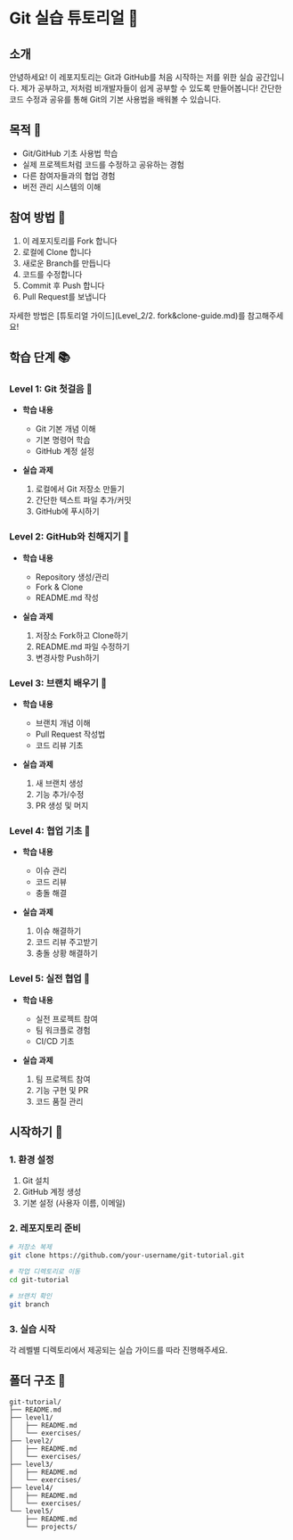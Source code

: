 # Git 실습 튜토리얼 🌱

## 소개
안녕하세요! 이 레포지토리는 Git과 GitHub를 처음 시작하는 저를 위한 실습 공간입니다. 
제가 공부하고, 저처럼 비개발자들이 쉽게 공부할 수 있도록 만들어봅니다!
간단한 코드 수정과 공유를 통해 Git의 기본 사용법을 배워볼 수 있습니다.

## 목적 🎯
- Git/GitHub 기초 사용법 학습
- 실제 프로젝트처럼 코드를 수정하고 공유하는 경험
- 다른 참여자들과의 협업 경험
- 버전 관리 시스템의 이해

## 참여 방법 🤝
1. 이 레포지토리를 Fork 합니다
2. 로컬에 Clone 합니다
3. 새로운 Branch를 만듭니다
4. 코드를 수정합니다
5. Commit 후 Push 합니다
6. Pull Request를 보냅니다

자세한 방법은 [튜토리얼 가이드](Level_2/2. fork&clone-guide.md)를 참고해주세요!

## 학습 단계 📚

### Level 1: Git 첫걸음 🌱
- **학습 내용**
  - Git 기본 개념 이해
  - 기본 명령어 학습
  - GitHub 계정 설정

- **실습 과제**
  1. 로컬에서 Git 저장소 만들기
  2. 간단한 텍스트 파일 추가/커밋
  3. GitHub에 푸시하기

### Level 2: GitHub와 친해지기 🌿
- **학습 내용**
  - Repository 생성/관리
  - Fork & Clone
  - README.md 작성

- **실습 과제**
  1. 저장소 Fork하고 Clone하기
  2. README.md 파일 수정하기
  3. 변경사항 Push하기

### Level 3: 브랜치 배우기 🌲
- **학습 내용**
  - 브랜치 개념 이해
  - Pull Request 작성법
  - 코드 리뷰 기초

- **실습 과제**
  1. 새 브랜치 생성
  2. 기능 추가/수정
  3. PR 생성 및 머지

### Level 4: 협업 기초 🌳
- **학습 내용**
  - 이슈 관리
  - 코드 리뷰
  - 충돌 해결

- **실습 과제**
  1. 이슈 해결하기
  2. 코드 리뷰 주고받기
  3. 충돌 상황 해결하기

### Level 5: 실전 협업 🎋
- **학습 내용**
  - 실전 프로젝트 참여
  - 팀 워크플로 경험
  - CI/CD 기초

- **실습 과제**
  1. 팀 프로젝트 참여
  2. 기능 구현 및 PR
  3. 코드 품질 관리

## 시작하기 🚀

### 1. 환경 설정
1. Git 설치
2. GitHub 계정 생성
3. 기본 설정 (사용자 이름, 이메일)

### 2. 레포지토리 준비
```bash
# 저장소 복제
git clone https://github.com/your-username/git-tutorial.git

# 작업 디렉토리로 이동
cd git-tutorial

# 브랜치 확인
git branch
```

### 3. 실습 시작
각 레벨별 디렉토리에서 제공되는 실습 가이드를 따라 진행해주세요.

## 폴더 구조 📂
```
git-tutorial/
├── README.md
├── level1/
│   ├── README.md
│   └── exercises/
├── level2/
│   ├── README.md
│   └── exercises/
├── level3/
│   ├── README.md
│   └── exercises/
├── level4/
│   ├── README.md
│   └── exercises/
└── level5/
    ├── README.md
    └── projects/
```

